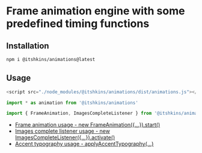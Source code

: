 # Frame animation engine with some predefined timing functions

## Installation

```sh
npm i @itshkins/animations@latest
```

## Usage

```js
<script src="./node_modules/@itshkins/animations/dist/animations.js"></script>
```

```js
import * as animation from '@itshkins/animations'
```

```js
import { FrameAnimation, ImagesCompleteListener } from '@itshkins/animations'
```

* [Frame animation usage - new FrameAnimation({...}).start()](src/frame-animation.md)
* [Images complete listener usage - new ImagesCompleteListener({...}).activate()](src/images-complete-listener.md)
* [Accent typography usage - applyAccentTypography(...)](src/accent-typography.md)
